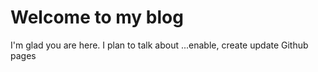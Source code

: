 # Welcome to my blog

I'm glad you are here. I plan to talk about ...enable, create update Github pages
